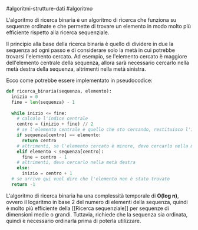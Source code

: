 #algoritmi-strutture-dati  #algoritmo 

L'algoritmo di ricerca binaria è un algoritmo di ricerca che funziona su sequenze ordinate e che permette di trovare un elemento in modo molto più efficiente rispetto alla ricerca sequenziale.

Il principio alla base della ricerca binaria è quello di dividere in due la sequenza ad ogni passo e di considerare solo la metà in cui potrebbe trovarsi l'elemento cercato. Ad esempio, se l'elemento cercato è maggiore dell'elemento centrale della sequenza, allora sarà necessario cercarlo nella metà destra della sequenza, altrimenti nella metà sinistra.

Ecco come potrebbe essere implementato in pseudocodice:

```python
def ricerca_binaria(sequenza, elemento):
  inizio = 0
  fine = len(sequenza) - 1
  
  while inizio <= fine:
    # calcolo l'indice centrale
    centro = (inizio + fine) // 2
    # se l'elemento centrale è quello che sto cercando, restituisco l'indice
    if sequenza[centro] == elemento:
      return centro
    # altrimenti, se l'elemento cercato è minore, devo cercarlo nella metà sinistra
    elif elemento < sequenza[centro]:
      fine = centro - 1
    # altrimenti, devo cercarlo nella metà destra
    else:
      inizio = centro + 1
  # se arrivo qui vuol dire che l'elemento non è stato trovato
  return -1
```

L'algoritmo di ricerca binaria ha una complessità temporale di **O(log n)**, ovvero il logaritmo in base 2 del numero di elementi della sequenza, quindi è molto più efficiente della [[Ricerca sequenziale]] per sequenze di dimensioni medie o grandi. Tuttavia, richiede che la sequenza sia ordinata, quindi è necessario ordinarla prima di poterla utilizzare.
